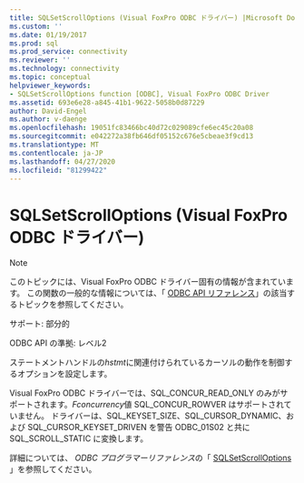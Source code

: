 ```yaml
---
title: SQLSetScrollOptions (Visual FoxPro ODBC ドライバー) |Microsoft Docs
ms.custom: ''
ms.date: 01/19/2017
ms.prod: sql
ms.prod_service: connectivity
ms.reviewer: ''
ms.technology: connectivity
ms.topic: conceptual
helpviewer_keywords:
- SQLSetScrollOptions function [ODBC], Visual FoxPro ODBC Driver
ms.assetid: 693e6e28-a845-41b1-9622-5058b0d87229
author: David-Engel
ms.author: v-daenge
ms.openlocfilehash: 19051fc83466bc40d72c029089cfe6ec45c20a08
ms.sourcegitcommit: e042272a38fb646df05152c676e5cbeae3f9cd13
ms.translationtype: MT
ms.contentlocale: ja-JP
ms.lasthandoff: 04/27/2020
ms.locfileid: "81299422"
---
```

# <a name="sqlsetscrolloptions-visual-foxpro-odbc-driver"></a>SQLSetScrollOptions (Visual FoxPro ODBC ドライバー)
> [!NOTE]  
>  このトピックには、Visual FoxPro ODBC ドライバー固有の情報が含まれています。 この関数の一般的な情報については、「 [ODBC API リファレンス](../../odbc/reference/syntax/odbc-api-reference.md)」の該当するトピックを参照してください。  
  
 サポート: 部分的  
  
 ODBC API の準拠: レベル2  
  
 ステートメントハンドルの*hstmt*に関連付けられているカーソルの動作を制御するオプションを設定します。  
  
 Visual FoxPro ODBC ドライバーでは、SQL_CONCUR_READ_ONLY のみがサポートされます。*Fconcurrency*値 SQL_CONCUR_ROWVER はサポートされていません。 ドライバーは、SQL_KEYSET_SIZE、SQL_CURSOR_DYNAMIC、および SQL_CURSOR_KEYSET_DRIVEN を警告 ODBC_01S02 と共に SQL_SCROLL_STATIC に変換します。  
  
 詳細については、 *ODBC プログラマーリファレンス*の「 [SQLSetScrollOptions](../../odbc/reference/syntax/sqlsetscrolloptions-function.md) 」を参照してください。
